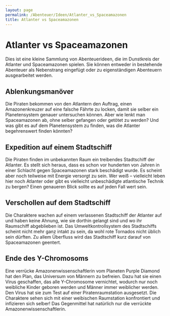 ```yaml
---
layout: page
permalink: /Abenteuer/Ideen/Atlanter_vs_Spaceamazonen
title: Atlanter vs Spaceamazonen
---
```


# Atlanter vs Spaceamazonen

Dies ist eine kleine Sammlung von Abenteuerideen, die im Dunstkreis der Atlanter und Spaceamazonen spielen. Sie können entweder in bestehende Abenteuer als Nebenstrang eingefügt oder zu eigenständigen Abenteuern ausgearbeitet werden.

## Ablenkungsmanöver

Die Piraten bekommen von den Atlantern den Auftrag, einen Amazonenkreuzer auf eine falsche Fährte zu locken, damit sie selber ein Planetensystem genauer untersuchen können. Aber wie lenkt man Spaceamazonen ab, ohne selber gefangen oder getötet zu werden? Und was gibt es auf dem Planetensystem zu finden, was die Atlanter begehrenswert finden könnten?

## Expedition auf einem Stadtschiff

Die Piraten finden im unbekannten Raum ein treibendes Stadtschiff der Atlanter. Es stellt sich heraus, dass es schon vor hunderten von Jahren in einer Schlacht gegen Spaceamazonen stark beschädigt wurde. Es scheint aber noch teilweise mit Energie versorgt zu sein. Wer weiß – vielleicht leben hier noch Atlanter oder gibt es vielleicht unbeschädigte atlantische Technik zu bergen? Einen genaueren Blick sollte es auf jeden Fall wert sein.

## Verschollen auf dem Stadtschiff

Die Charaktere wachen auf einem verlassenen Stadtschiff der Atlanter auf und haben keine Ahnung, wie sie dorthin gelangt sind und wo ihr Raumschiff abgeblieben ist. Das Umweltkontrollsystem des Stadtschiffs scheint nicht mehr ganz intakt zu sein, da wohl rote Tornados nicht üblich sein dürften. Zu allem Überfluss wird das Stadtschiff kurz darauf von Spaceamazonen geentert.

## Ende des Y-Chromosoms

Eine verrücke Amazonenwissenschaftlerin vom Planeten Purple Diamond hat den Plan, das Universum von Männern zu befreien. Dazu hat sie einen Virus geschaffen, das alle Y-Chromosome vernichtet, wodurch nur noch weibliche Kinder geboren werden und Männer immer weiblicher werden. Den Virus hat sie zum Test auf einer Piratenraumstation ausgesetzt. Die Charaktere sehen sich mit einer weibischen Raumstation konfrontiert und infizieren sich selber! Das Gegenmittel hat natürlich nur die verrückte Amazonenwissenschaftlerin.
